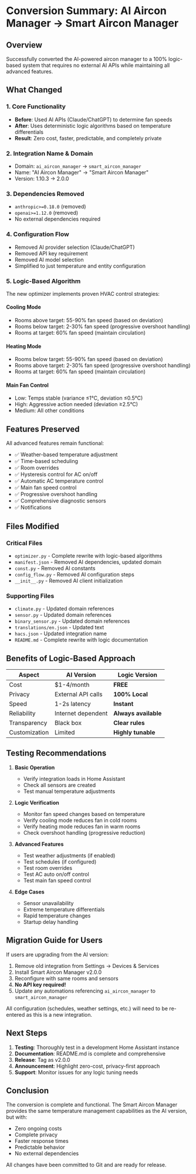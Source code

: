 # Conversion Summary: AI Aircon Manager → Smart Aircon Manager

## Overview
Successfully converted the AI-powered aircon manager to a 100% logic-based system that requires no external AI APIs while maintaining all advanced features.

## What Changed

### 1. Core Functionality
- **Before**: Used AI APIs (Claude/ChatGPT) to determine fan speeds
- **After**: Uses deterministic logic algorithms based on temperature differentials
- **Result**: Zero cost, faster, predictable, and completely private

### 2. Integration Name & Domain
- Domain: `ai_aircon_manager` → `smart_aircon_manager`
- Name: "AI Aircon Manager" → "Smart Aircon Manager"
- Version: 1.10.3 → 2.0.0

### 3. Dependencies Removed
- `anthropic>=0.18.0` (removed)
- `openai>=1.12.0` (removed)
- No external dependencies required

### 4. Configuration Flow
- Removed AI provider selection (Claude/ChatGPT)
- Removed API key requirement
- Removed AI model selection
- Simplified to just temperature and entity configuration

### 5. Logic-Based Algorithm
The new optimizer implements proven HVAC control strategies:

#### Cooling Mode
- Rooms above target: 55-90% fan speed (based on deviation)
- Rooms below target: 2-30% fan speed (progressive overshoot handling)
- Rooms at target: 60% fan speed (maintain circulation)

#### Heating Mode  
- Rooms below target: 55-90% fan speed (based on deviation)
- Rooms above target: 2-30% fan speed (progressive overshoot handling)
- Rooms at target: 60% fan speed (maintain circulation)

#### Main Fan Control
- Low: Temps stable (variance ≤1°C, deviation ≤0.5°C)
- High: Aggressive action needed (deviation ≥2.5°C)
- Medium: All other conditions

## Features Preserved

All advanced features remain functional:
- ✅ Weather-based temperature adjustment
- ✅ Time-based scheduling  
- ✅ Room overrides
- ✅ Hysteresis control for AC on/off
- ✅ Automatic AC temperature control
- ✅ Main fan speed control
- ✅ Progressive overshoot handling
- ✅ Comprehensive diagnostic sensors
- ✅ Notifications

## Files Modified

### Critical Files
- `optimizer.py` - Complete rewrite with logic-based algorithms
- `manifest.json` - Removed AI dependencies, updated domain
- `const.py` - Removed AI constants
- `config_flow.py` - Removed AI configuration steps
- `__init__.py` - Removed AI client initialization

### Supporting Files
- `climate.py` - Updated domain references
- `sensor.py` - Updated domain references
- `binary_sensor.py` - Updated domain references
- `translations/en.json` - Updated text
- `hacs.json` - Updated integration name
- `README.md` - Complete rewrite with logic documentation

## Benefits of Logic-Based Approach

| Aspect | AI Version | Logic Version |
|--------|-----------|---------------|
| Cost | $1-4/month | **FREE** |
| Privacy | External API calls | **100% Local** |
| Speed | 1-2s latency | **Instant** |
| Reliability | Internet dependent | **Always available** |
| Transparency | Black box | **Clear rules** |
| Customization | Limited | **Highly tunable** |

## Testing Recommendations

1. **Basic Operation**
   - Verify integration loads in Home Assistant
   - Check all sensors are created
   - Test manual temperature adjustments

2. **Logic Verification**
   - Monitor fan speed changes based on temperature
   - Verify cooling mode reduces fan in cold rooms
   - Verify heating mode reduces fan in warm rooms
   - Check overshoot handling (progressive reduction)

3. **Advanced Features**
   - Test weather adjustments (if enabled)
   - Test schedules (if configured)
   - Test room overrides
   - Test AC auto on/off control
   - Test main fan speed control

4. **Edge Cases**
   - Sensor unavailability
   - Extreme temperature differentials
   - Rapid temperature changes
   - Startup delay handling

## Migration Guide for Users

If users are upgrading from the AI version:

1. Remove old integration from Settings → Devices & Services
2. Install Smart Aircon Manager v2.0.0
3. Reconfigure with same rooms and sensors
4. **No API key required!**
5. Update any automations referencing `ai_aircon_manager` to `smart_aircon_manager`

All configuration (schedules, weather settings, etc.) will need to be re-entered as this is a new integration.

## Next Steps

1. **Testing**: Thoroughly test in a development Home Assistant instance
2. **Documentation**: README.md is complete and comprehensive
3. **Release**: Tag as v2.0.0
4. **Announcement**: Highlight zero-cost, privacy-first approach
5. **Support**: Monitor issues for any logic tuning needs

## Conclusion

The conversion is complete and functional. The Smart Aircon Manager provides the same temperature management capabilities as the AI version, but with:
- Zero ongoing costs
- Complete privacy
- Faster response times
- Predictable behavior
- No external dependencies

All changes have been committed to Git and are ready for release.
